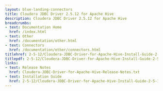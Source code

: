 ```yaml
---
layout: blue-landing-connectors
title: Cloudera JDBC Driver 2.5.12 for Apache Hive
description: Cloudera JDBC Driver 2.5.12 for Apache Hive
breadcrumbs:
- text: Documentation Home
  href: /index.html
- text: Other
  href: /documentation/other.html
- text: Connectors
  href: /documentation/other/connectors.html
titlehref: 2-5-12/Cloudera-JDBC-Driver-for-Apache-Hive-Install-Guide-2-5-12.pdf
titlepdf: 2-5-12/Cloudera-JDBC-Driver-for-Apache-Hive-Install-Guide-2-5-12.pdf
links:
- text: Release Notes
  href: Cloudera-JDBC-Driver-for-Apache-Hive-Release-Notes.txt
- text: Installation Guide
  href: 2-5-12/Cloudera-JDBC-Driver-for-Apache-Hive-Install-Guide-2-5-12.pdf
---
```

